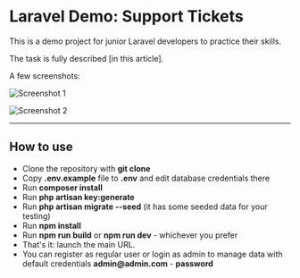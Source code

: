 # Laravel Demo: Support Tickets

This is a demo project for junior Laravel developers to practice their skills.

The task is fully described [in this article].

A few screenshots:

![Screenshot 1](https://laraveldaily.com/uploads/2022/11/laravel-support-tickets-01.png)

![Screenshot 2](https://laraveldaily.com/uploads/2022/11/laravel-support-tickets-02.png)

- - - - -

## How to use

- Clone the repository with __git clone__
- Copy __.env.example__ file to __.env__ and edit database credentials there
- Run __composer install__
- Run __php artisan key:generate__
- Run __php artisan migrate --seed__ (it has some seeded data for your testing)
- Run __npm install__
- Run __npm run build__ or __npm run dev__ - whichever you prefer
- That's it: launch the main URL.
- You can register as regular user or login as admin to manage data with default credentials __admin@admin.com__ - __password__

